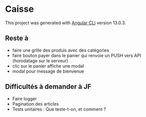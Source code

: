 # Caisse

This project was generated with [Angular CLI](https://github.com/angular/angular-cli) version 13.0.3.

## Reste à 

* faire une grille des produis avec des catégories
* faire bouton payer dans le panier qui renvoie un PUSH vers API (horodatage sur le serveur)
* clic sur le panier affiche une modal
* modal pour message de bienvenue


## Difficultés à demander à JF

* Faire logger
* Pagination des articles
* Tests unitaires : Que teste-t-on, et comment ?


